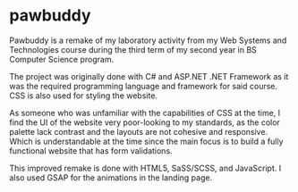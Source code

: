# pawbuddy

Pawbuddy is a remake of my laboratory activity from my Web Systems and Technologies course during the third term of my second year in BS Computer Science program.

The project was originally done with C# and ASP.NET .NET Framework as it was the required programming language and framework for said course. CSS is also used for styling the website. 

As someone who was unfamiliar with the capabilities of CSS at the time, I find the UI of the website very poor-looking to my standards, as the color palette lack contrast and the layouts are not cohesive and responsive. Which is understandable at the time since the main focus is to build a fully functional website that has form validations.

This improved remake is done with HTML5, SaSS/SCSS, and JavaScript. I also used GSAP for the animations in the landing page.